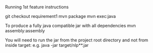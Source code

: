 Running 1st feature instructions

git checkout requirement1
mvn package
mvn exec:java

To produce a fully java compatible jar with all dependencies
mvn assembly:assembly

You will need to run the jar from the project root directory and not from inside target: e.g. java -jar target/nlp**.jar



